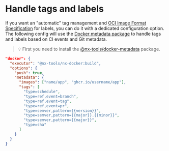 # Handle tags and labels

If you want an "automatic" tag management and [OCI Image Format Specification](https://github.com/opencontainers/image-spec/blob/master/annotations.md) for labels, you can do it with a dedicated configuration option.
The following config will use the [Docker metadata package](https://github.com/gperdomor/nx-tools/tree/main/packages/docker-metadata)
to handle tags and labels based on CI events and Git metadata.

> 💡 First you need to install the [@nx-tools/docker-metadata](https://www.npmjs.com/package/@nx-tools/docker-metadata) package.

```json
"docker": {
  "executor": "@nx-tools/nx-docker:build",
  "options": {
    "push": true,
    "metadata": {
      "images": ["name/app", "ghcr.io/username/app"],
      "tags": [
        "type=schedule",
        "type=ref,event=branch",
        "type=ref,event=tag",
        "type=ref,event=pr",
        "type=semver,pattern={{version}}",
        "type=semver,pattern={{major}}.{{minor}}",
        "type=semver,pattern={{major}}",
        "type=sha"
      ]
    }
  }
}
```
